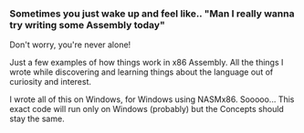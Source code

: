 ### Sometimes you just wake up and feel like.. "Man I really wanna try writing some Assembly today"

Don't worry, you're never alone!

Just a few examples of how things work in x86 Assembly. All the things I wrote while discovering and learning things about the language out of curiosity and interest.

I wrote all of this on Windows, for Windows using NASMx86. Sooooo... This exact code will run only on Windows (probably) but the Concepts should stay the same.
